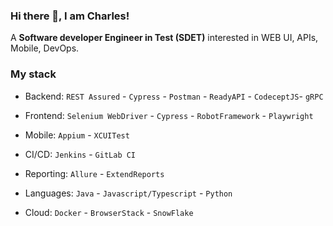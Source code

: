 ### Hi there 👋, I am Charles!
 
A **Software developer Engineer in Test (SDET)** interested in WEB UI, APIs, Mobile, DevOps.


### My stack
* Backend:  `REST Assured` - `Cypress` - `Postman` - `ReadyAPI` - `CodeceptJS`- `gRPC`

* Frontend: `Selenium WebDriver` - `Cypress` - `RobotFramework` - `Playwright`

* Mobile: `Appium` - `XCUITest`

* CI/CD: `Jenkins` - `GitLab CI`

* Reporting: `Allure` - `ExtendReports`

* Languages: `Java` - `Javascript/Typescript` - `Python`

* Cloud: `Docker` - `BrowserStack` - `SnowFlake`
